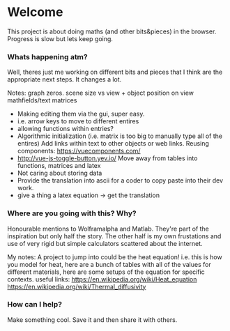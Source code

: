 # Welcome
This project is about doing maths (and other bits&pieces) in the browser. Progress is slow but lets keep going.

### Whats happening atm?
Well, theres just me working on different bits and pieces that I think are the appropriate next steps. It changes a lot.

Notes:
graph zeros.
scene size vs view + object position on view
mathfields/text
matrices
 * Making editing them via the gui, super easy.
  * i.e. arrow keys to move to different entires
  * allowing functions within entries?
  * Algorithmic initialization (i.e. matrix is too big to manually type all of the entires)
Add links within text to other objects or web links.
Reusing components: https://vuecomponents.com/
 * http://vue-js-toggle-button.yev.io/
Move away from tables into functions, matrices and latex
 * Not caring about storing data
 * Provide the translation into ascii for a coder to copy paste into their dev work.
 * give a thing a latex equation -> get the translation

### Where are you going with this? Why?
Honourable mentions to Wolframalpha and Matlab. They're part of the inspiration but only half the story. The other half is my own frustations and use of very rigid but simple calculators scattered about the internet.

My notes:
A project to jump into could be the heat equation! i.e. this is how you model for heat, here are a bunch of tables with all of the values for different materials, here are some setups of the equation for specific contexts.
useful links:
https://en.wikipedia.org/wiki/Heat_equation
https://en.wikipedia.org/wiki/Thermal_diffusivity

### How can I help?
Make something cool. Save it and then share it with others.
